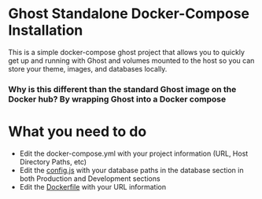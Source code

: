 # Ghost Standalone Docker-Compose Installation
This is a simple docker-compose ghost project that allows you to quickly get up and running with Ghost and volumes mounted to the host so you can store your theme, images, and databases locally.

### Why is this different than the standard Ghost image on the Docker hub? By wrapping Ghost into a Docker compose 

# What you need to do
* Edit the docker-compose.yml with your project information (URL, Host Directory Paths, etc)
* Edit the [config.js](https://github.com/vegasbrianc/Ghost-Standalone/blob/master/ghost/config.js) with your database paths in the database section in both Production and Development sections 
* Edit the [Dockerfile](https://github.com/vegasbrianc/Ghost-Standalone/blob/master/ghost/Dockerfile) with your URL information
